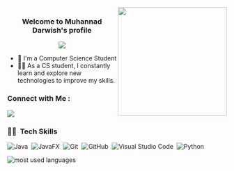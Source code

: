 
<!--
**MuhannadDRW/MuhannadDRW** is a ✨ _special_ ✨ repository because its `README.md` (this file) appears on your GitHub profile.

Here are some ideas to get you started:

- 🔭 I’m currently working on ...
- 🌱 I’m currently learning ...
- 👯 I’m looking to collaborate on ...
- 🤔 I’m looking for help with ...
- 💬 Ask me about ...
- 📫 How to reach me:
    
- 😄 Pronouns: ...
- ⚡ Fun fact: ...
-->

<!-- For The Code GIF -->
<img width="250" align="right" src="https://c.tenor.com/_DOBjnGspYAAAAAM/code-coding.gif">

<h3 align="center">
  Welcome to Muhannad Darwish's profile
  <!--
  <img src="https://media.giphy.com/media/hvRJCLFzcasrR4ia7z/giphy.gif" width="28">
  -->
</h3>

<!-- Typing SVG by DenverCoder1 - https://github.com/DenverCoder1/readme-typing-svg -->
<!-- For The Read Words -->
<p align="center">
  <a href="https://github.com/DenverCoder1/readme-typing-svg"><img src="https://readme-typing-svg.herokuapp.com/?lines=I%20am%20a%20Student;Always%20learning%20new%20things&font=Fira%20Code&center=true&width=440&height=45&color=f75c7e&vCenter=true&size=22"></a>
</p> 

- 🏢 I'm a Computer Science Student
- 👨‍💻 As a CS student, I constantly learn and explore new technologies to improve my skills.


<!-- For Links -->
### Connect with Me :
<a href="[www.linkedin.com/in/muhannaddarwish](https://www.linkedin.com/in/muhannaddarwish)" target="_blank"><img src="https://img.shields.io/badge/-Muhannad%20Darwish-0077B5?style=for-the-badge&logo=Linkedin&logoColor=white"/></a>


<!-- for tech stuff -->
### 👨‍💻 &nbsp;Tech Skills
![Java](https://img.shields.io/badge/-Java-05122A?style=flat&logo=Java)&nbsp;
![JavaFX](https://img.shields.io/badge/-JavaFX-05122A?style=flat&logo=JavaFX)&nbsp;
![Git](https://img.shields.io/badge/-Git-05122A?style=flat&logo=git)&nbsp;
![GitHub](https://img.shields.io/badge/-GitHub-05122A?style=flat&logo=github)&nbsp;
![Visual Studio Code](https://img.shields.io/badge/-Visual%20Studio%20Code-05122A?style=flat&logo=visual-studio-code&logoColor=007ACC)&nbsp;
![Python](https://img.shields.io/badge/-Python%20-05122A?style=flat&logo=python)&nbsp;


<!-- img for used languages -->
<img align="left" src="https://github-readme-stats.vercel.app/api/top-langs?username=MuhannadDRW&show_icons=true&locale=en&layout=compact&theme=radical" alt="most used languages" />
<!--
<br>
<a href="https://komarev.com/ghpvc/?username=MuhannadDRW&style=for-the-badge">
    <img src="https://komarev.com/ghpvc/?username=MuhannadDRW&style=for-the-badge">
</a>
-->

